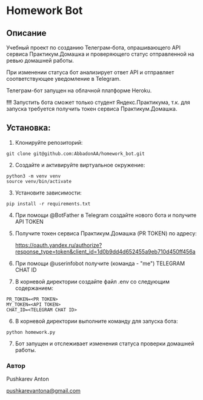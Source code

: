 # Homework Bot

## Описание

Учебный проект по созданию Телеграм-бота, опрашивающего API сервиса Практикум.Домашка и проверяющего статус отправленной на ревью домашней работы.

При изменении статуса бот анализирует ответ API и отправляет соответствующее уведомление в Telegram.

Телеграм-бот запущен на облачной платформе Heroku.

**!!!** Запустить бота сможет только студент Яндекс.Практикума, т.к. для запуска требуется получить токен сервиса Практикум.Домашка.

## Установка:
1. Клонируйте репозиторий:
```
git clone git@github.com:AbbadonAA/homework_bot.git
```
2. Создайте и активируйте виртуальное окружение:
```
python3 -m venv venv
source venv/bin/activate
```
3. Установите зависимости:
```
pip install -r requirements.txt
```
4. При помощи @BotFather в Telegram создайте нового бота и получите API TOKEN
5. Получите токен сервиса Практикум.Домашка (PR TOKEN) по адресу:
   
   https://oauth.yandex.ru/authorize?response_type=token&client_id=1d0b9dd4d652455a9eb710d450ff456a
6. При помощи @userinfobot получите (команда - "me") TELEGRAM CHAT ID
7. В корневой директории создайте файл .env со следующим содержанием:
```
PR_TOKEN=<PR TOKEN>
MY_TOKEN=<API TOKEN>
CHAT_ID=<TELEGRAM CHAT ID>
```
6. В корневой директории выполните команду для запуска бота:
```
python homework.py
```
7. Бот запущен и отслеживает изменения статуса проверки домашней работы.

### Автор
Pushkarev Anton

pushkarevantona@gmail.com
